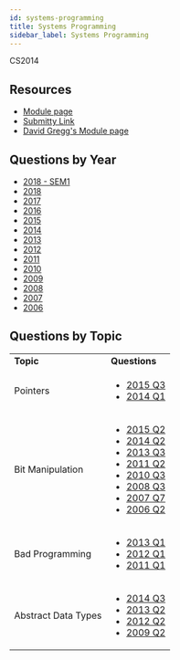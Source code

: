 ```yaml
---
id: systems-programming
title: Systems Programming
sidebar_label: Systems Programming
---
```


CS2014

## Resources

* [Module page](https://down.dsg.cs.tcd.ie/cs2014/)
* [Submitty Link](https://down.dsg.cs.tcd.ie/cs2014/)
* [David Gregg's Module page](https://www.cs.tcd.ie/David.Gregg/cs2014/)

## Questions by Year

-   [2018 - SEM1](https://www.tcd.ie/academicregistry/exams/assets/local/past-papers2019/Semester%201%20Papers/CS/CS2014-2.PDF)
-   [2018](https://www.tcd.ie/academicregistry/exams/assets/local/past-papers2018/CS/CS2014-2.PDF)
-   [2017](https://www.tcd.ie/academicregistry/exams/assets/local/past-papers2017/CS/CS2014-2.PDF)
-   [2016](https://www.tcd.ie/academicregistry/exams/assets/local/past-papers2016/CS/CS2014-2.PDF)
-   [2015](https://www.tcd.ie/academicregistry/exams/assets/local/past-papers2015/CS/CS2014-2.PDF)
-   [2014](https://www.tcd.ie/academicregistry/exams/assets/local/past-papers2014/CS/CS20142.pdf)
-   [2013](https://www.tcd.ie/academicregistry/exams/assets/local/past-papers2013/CS/XCS20141.pdf)
-   [2012](https://www.tcd.ie/Local/Exam_Papers/2012/XC/XCS20141.pdf)
-   [2011](https://www.tcd.ie/Local/Exam_Papers/2011/XC/XCS20141.pdf)
-   [2010](https://www.tcd.ie/Local/Exam_Papers/2010/XC/XCS20141.pdf)
-   [2009](https://www.tcd.ie/Local/Exam_Papers/2009/XC/XCS2BA31.pdf)
-   [2008](https://www.tcd.ie/Local/Exam_Papers/2008/XC/XCS2BA31.pdf)
-   [2007](https://www.tcd.ie/Local/Exam_Papers/2007/XC/XCS2BA31.pdf)
-   [2006](https://www.tcd.ie/Local/Exam_Papers/2006/XC/XCS2BA31.pdf)

## Questions by Topic
<table class="examQuestions" width="700px">
      <tr>
          <td><strong>Topic</strong></td>
          <td><strong>Questions</strong></td>
      </tr>
      <tr>
          <td>Pointers</td>
          <td>
              <ul class="questions">
              <li><a href="https://www.tcd.ie/academicregistry/exams/assets/local/past-papers2015/CS/CS2014-2.PDF#page=5">2015 Q3</a></li>
              <li><a href="https://www.tcd.ie/academicregistry/exams/assets/local/past-papers2014/CS/CS20142.pdf#page=2">2014 Q1</a></li>
              </ul>
          </td>
      </tr>
      <tr>
          <td>Bit Manipulation</td>
          <td>
              <ul class="questions">
                  <li><a href="https://www.tcd.ie/academicregistry/exams/assets/local/past-papers2015/CS/CS2014-2.PDF#page=4">2015 Q2</a></li>
                  <li><a href="https://www.tcd.ie/academicregistry/exams/assets/local/past-papers2014/CS/CS20142.pdf#page=3">2014 Q2</a></li>
                  <li><a href="https://www.tcd.ie/academicregistry/exams/assets/local/past-papers2013/CS/XCS20141.pdf#page=3&zoom=0,0,400">2013 Q3</a></li>
                  <li><a href="https://www.tcd.ie/Local/Exam_Papers/2011/XC/XCS20141.pdf#page=3">2011 Q2</a></li>
                  <li><a href="https://www.tcd.ie/Local/Exam_Papers/2010/XC/XCS20141.pdf#page=2&zoom=0,0,700">2010 Q3</a></li>
                  <li><a href="https://www.tcd.ie/Local/Exam_Papers/2008/XC/XCS2BA31.pdf#page=4">2008 Q3</a></li>
                  <li><a href="https://www.tcd.ie/Local/Exam_Papers/2007/XC/XCS2BA31.pdf#page=4&zoom=0,0,700">2007 Q7</a></li>
                  <li><a href="https://www.tcd.ie/Local/Exam_Papers/2006/XC/XCS2BA31.pdf#page=2&zoom=0,0,500">2006 Q2</a></li>
              </ul>
          </td>
      </tr>
      <tr>
          <td>Bad Programming</td>
          <td>
              <ul class="questions">
                  <li><a href="https://www.tcd.ie/academicregistry/exams/assets/local/past-papers2013/CS/XCS20141.pdf#page=2">2013 Q1</a></li>
                  <li><a href="https://www.tcd.ie/Local/Exam_Papers/2012/XC/XCS20141.pdf#page=2">2012 Q1</a></li>
                  <li><a href="https://www.tcd.ie/Local/Exam_Papers/2011/XC/XCS20141.pdf#page=2">2011 Q1</a></li>
              </ul>
          </td>
      </tr>
      <tr>
          <td>Abstract Data Types</td>
          <td>
              <ul class="questions">
                  <li><a href="https://www.tcd.ie/academicregistry/exams/assets/local/past-papers2014/CS/CS20142.pdf#page=4">2014 Q3</a></li>
                  <li><a href="https://www.tcd.ie/academicregistry/exams/assets/local/past-papers2013/CS/XCS20141.pdf#page=3">2013 Q2</a></li>
                  <li><a href="https://www.tcd.ie/Local/Exam_Papers/2012/XC/XCS20141.pdf#page=3">2012 Q2</a></li>
                  <li><a href="https://www.tcd.ie/Local/Exam_Papers/2009/XC/XCS2BA31.pdf#page=2&zoom=0,0,600">2009 Q2</a></li>
              </ul>
          </td>
      </tr>
  </table>
